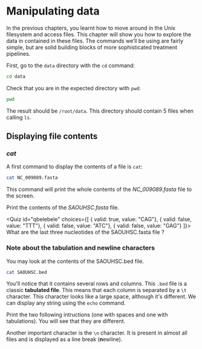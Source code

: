 

<script>
import Quiz from "components/Quiz.svelte";
</script>

# Manipulating data

In the previous chapters, you learnt how to move around in the Unix filesystem and access files. 
This chapter will show you how to explore the data in contained in these files. 
The commands we’ll be using are fairly simple, but are solid building blocks of more sophisticated treatment pipelines.

First, go to the `data` directory with the `cd` command:

``` bash
cd data
```

Check that you are in the expected directory with `pwd`:

```bash
pwd
```

The result should be `/root/data`. This directory should contain 5 files when calling `ls`.

## Displaying file contents

### *cat*

A first command to display the contents of a file is `cat`:

```bash
cat NC_009089.fasta
```

This command will print the whole contents of the _NC_009089.fasta_ file to the screen.


Print the contents of the _SAOUHSC.fasta_ file. 

<Quiz id="qbelebele" choices={[
	{ valid: true, value: "CAG"},
	{ valid: false, value: "TTT"},
	{ valid: false, value: "ATC"},
	{ valid: false, value: "GAG"}
]}>
	<span slot="prompt">
		What are the last three nucleotides of the SAOUHSC.fasta file ?
	</span>
</Quiz>

### Note about the tabulation and newline characters

You may look at the contents of the SAOUHSC.bed file. 

```bash
cat SAOUHSC.bed
```

You'll notice that it contains several rows and columns. 
This `.bed` file is a classic **tabulated file**. This means that each
column is separated by a `\t` character. This character looks like 
a large space, although it's different. We can display 
any string using the `echo` command. 

Print the two following intructions (one with spaces and one with tabulations). You will
see that they are different.


<Execute command="echo -e 'A string with spaces separators'" />

<Execute command="echo -e 'A\tstring\twith\ttabulation\tseparators'" />

Another important character is the `\n` character. 
It is present in almost all files and is displayed
as a line break (**n**ewline).

<Execute command="echo -e 'A\nstring\nsplitted\non\nseveral\nlines'" />
